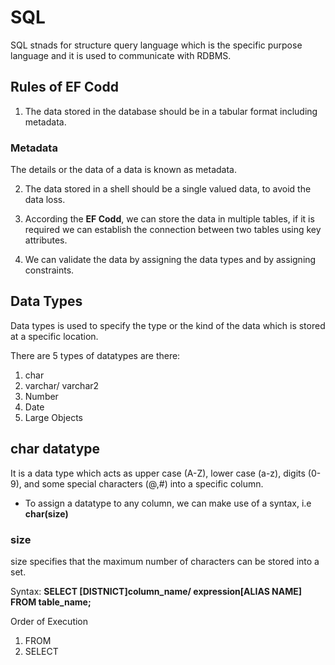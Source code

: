 # SQL
SQL stnads for structure query language which is the specific purpose language and it is used to communicate with RDBMS.

## Rules of EF Codd
1. The data stored in the database should be in a tabular format including metadata.

### Metadata
The details or the data of a data is known as metadata.

2. The data stored in a shell should be a single valued data, to avoid the data loss.

3. According the **EF Codd**, we can store the data in multiple tables, if it is required we can establish the connection between two tables using key attributes.

4. We can validate the data by assigning the data types and by assigning constraints.

## Data Types
Data types is used to specify the type or the kind of the data which is stored at a specific location.

There are 5 types of datatypes are there:

1. char
2. varchar/ varchar2 
3. Number
4. Date
5. Large Objects

## char datatype
It is a data type which acts as upper case (A-Z), lower case (a-z), digits (0-9), and some special characters (@,#) into a specific column.

- To assign a datatype to any column, we can make use of a syntax, i.e **char(size)**

### size
size specifies that the maximum number of characters can be stored into a set.

Syntax:
**SELECT [DISTNICT]column_name/ expression[ALIAS NAME] FROM table_name;**

Order of Execution
1. FROM
2. SELECT
